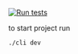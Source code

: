 [![Run tests](https://github.com/diseec/5-bionluk-sselcuk-kalptensevenler.com/actions/workflows/CI.yml/badge.svg)](https://github.com/diseec/5-bionluk-sselcuk-kalptensevenler.com/actions/workflows/CI.yml)

to start project run

```bash
./cli dev
```
